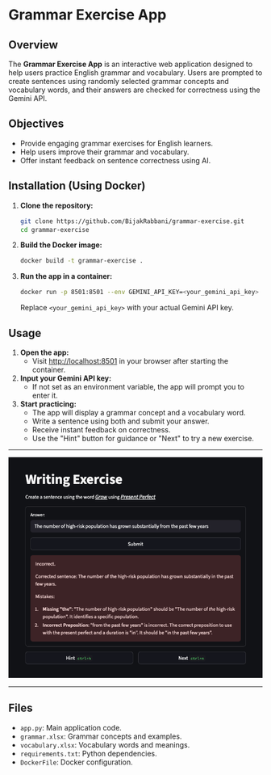 # Grammar Exercise App

## Overview
The **Grammar Exercise App** is an interactive web application designed to help users practice English grammar and vocabulary. Users are prompted to create sentences using randomly selected grammar concepts and vocabulary words, and their answers are checked for correctness using the Gemini API.

## Objectives
- Provide engaging grammar exercises for English learners.
- Help users improve their grammar and vocabulary.
- Offer instant feedback on sentence correctness using AI.

## Installation (Using Docker)
1. **Clone the repository:**
   ```bash
   git clone https://github.com/BijakRabbani/grammar-exercise.git
   cd grammar-exercise
   ```
2. **Build the Docker image:**
   ```bash
   docker build -t grammar-exercise .
   ```
3. **Run the app in a container:**
   ```bash
   docker run -p 8501:8501 --env GEMINI_API_KEY=<your_gemini_api_key> grammar-exercise
   ```
   Replace `<your_gemini_api_key>` with your actual Gemini API key.

## Usage
1. **Open the app:**
   - Visit [http://localhost:8501](http://localhost:8501) in your browser after starting the container.
2. **Input your Gemini API key:**
   - If not set as an environment variable, the app will prompt you to enter it.
3. **Start practicing:**
   - The app will display a grammar concept and a vocabulary word.
   - Write a sentence using both and submit your answer.
   - Receive instant feedback on correctness.
   - Use the "Hint" button for guidance or "Next" to try a new exercise.

---

![App Screenshot](image.png)

---


## Files
- `app.py`: Main application code.
- `grammar.xlsx`: Grammar concepts and examples.
- `vocabulary.xlsx`: Vocabulary words and meanings.
- `requirements.txt`: Python dependencies.
- `DockerFile`: Docker configuration.

